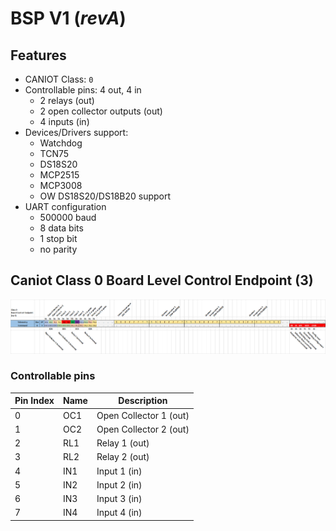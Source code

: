 # BSP V1 (*revA*)

## Features

- CANIOT Class: `0`
- Controllable pins: 4 out, 4 in
    - 2 relays (out)
    - 2 open collector outputs (out)
    - 4 inputs (in)
- Devices/Drivers support:
    - Watchdog
    - TCN75
    - DS18S20
    - MCP2515
    - MCP3008
    - OW DS18S20/DS18B20 support
- UART configuration
    - 500000 baud
    - 8 data bits
    - 1 stop bit
    - no parity

## Caniot Class 0 Board Level Control Endpoint (3)

![pics/bsp-cls0-blc.png](pics/bsp-cls0-blc.png)

### Controllable pins

| Pin Index | Name | Description            |
| --------- | ---- | ---------------------- |
| 0         | OC1  | Open Collector 1 (out) |
| 1         | OC2  | Open Collector 2 (out) |
| 2         | RL1  | Relay 1       (out)    |
| 3         | RL2  | Relay 2       (out)    |
| 4         | IN1  | Input 1       (in)     |
| 5         | IN2  | Input 2       (in)     |
| 6         | IN3  | Input 3       (in)     |
| 7         | IN4  | Input 4       (in)     |